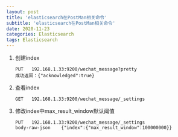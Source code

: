 ```yaml
---
layout: post
title: 'elasticsearch在PostMan相关命令'
subtitle: 'elasticsearch在PostMan相关命令'
date: 2020-11-23
categories: Elasticsearch
tags: Elasticsearch
---
```


1. 创建index

   ```
   PUT   192.168.1.33:9200/wechat_message?pretty
   成功返回：{"acknowledged":true}
   ```

2. 查看index

   ```
   GET   192.168.1.33:9200/wechat_message/_settings
   ```

3. 修改index中max_result_window默认阈值

   ```
   PUT   192.168.1.33:9200/wechat_message/_settings
   body-raw-json    {"index":{"max_result_window":100000000}}
   ```



